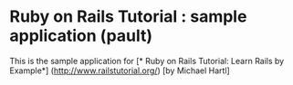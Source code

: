 # Ruby on Rails Tutorial : sample application (pault)

This is the sample application for
[* Ruby on Rails Tutorial: Learn Rails by Example*]  (http://www.railstutorial.org/)
[by Michael Hartl]

